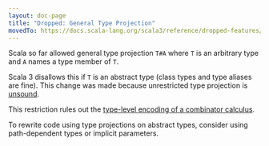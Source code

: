 ```yaml
---
layout: doc-page
title: "Dropped: General Type Projection"
movedTo: https://docs.scala-lang.org/scala3/reference/dropped-features/type-projection.html
---
```


Scala so far allowed general type projection `T#A` where `T` is an arbitrary type
and `A` names a type member of `T`.

Scala 3 disallows this if `T` is an abstract type (class types and type aliases
are fine). This change was made because unrestricted type projection
is [unsound](https://github.com/lampepfl/dotty/issues/1050).

This restriction rules out the [type-level encoding of a combinator
calculus](https://michid.wordpress.com/2010/01/29/scala-type-level-encoding-of-the-ski-calculus/).

To rewrite code using type projections on abstract types, consider using
path-dependent types or implicit parameters.
